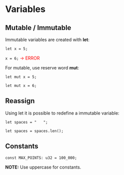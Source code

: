 # Variables

## Mutable / Immutable

Immutable variables are created with **let**:

`let x = 5;`

`x = 6;` <span style="color:red"> -> ERROR</span>

For mutable, use reserve word **mut**:

`let mut x = 5;`

`let mut x = 6;`


## Reassign

Using let it is possible to redefine a immutable variable:

`let spaces = "   ";`

`let spaces = spaces.len();`

## Constants

`const MAX_POINTS: u32 = 100_000;`

**NOTE:** Use uppercase for constants.